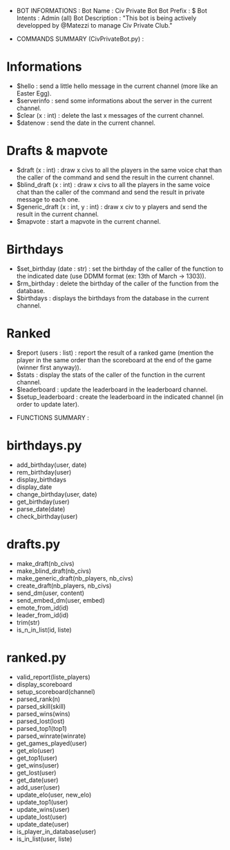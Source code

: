 * BOT INFORMATIONS :
Bot Name : Civ Private Bot
Bot Prefix : $
Bot Intents : Admin (all)
Bot Description : "This bot is being actively developped by @Matezzi to manage Civ Private Club."

* COMMANDS SUMMARY (CivPrivateBot.py) :
# Informations
  - $hello : send a little hello message in the current channel (more like an Easter Egg).
  - $serverinfo : send some informations about the server in the current channel.
  - $clear (x : int) : delete the last x messages of the current channel.
  - $datenow : send the date in the current channel.
# Drafts & mapvote
  - $draft (x : int) : draw x civs to all the players in the same voice chat than the caller of the command and send the result in the current channel.
  - $blind_draft (x : int) : draw x civs to all the players in the same voice chat than the caller of the command and send the result in private message to each one.
  - $generic_draft (x : int, y : int) : draw x civ to y players and send the result in the current channel.
  - $mapvote : start a mapvote in the current channel.
# Birthdays
  - $set_birthday (date : str) : set the birthday of the caller of the function to the indicated date (use DDMM format (ex: 13th of March -> 1303)).
  - $rm_birthday : delete the birthday of the caller of the function from the database.
  - $birthdays : displays the birthdays from the database in the current channel.
# Ranked
  - $report (users : list) : report the result of a ranked game (mention the player in the same order than the scoreboard at the end of the game (winner first anyway)).
  - $stats : display the stats of the caller of the function in the current channel.
  - $leaderboard : update the leaderboard in the leaderboard channel.
  - $setup_leaderboard : create the leaderboard in the indicated channel (in order to update later).

* FUNCTIONS SUMMARY :
# birthdays.py
  - add_birthday(user, date)
  - rem_birthday(user)
  - display_birthdays
  - display_date
  - change_birthday(user, date)
  - get_birthday(user)
  - parse_date(date)
  - check_birthday(user)
# drafts.py
  - make_draft(nb_civs)
  - make_blind_draft(nb_civs)
  - make_generic_draft(nb_players, nb_civs)
  - create_draft(nb_players, nb_civs)
  - send_dm(user, content)
  - send_embed_dm(user, embed)
  - emote_from_id(id)
  - leader_from_id(id)
  - trim(str)
  - is_n_in_list(id, liste)
# ranked.py
  - valid_report(liste_players)
  - display_scoreboard
  - setup_scoreboard(channel)
  - parsed_rank(n)
  - parsed_skill(skill)
  - parsed_wins(wins)
  - parsed_lost(lost)
  - parsed_top1(top1)
  - parsed_winrate(winrate)
  - get_games_played(user)
  - get_elo(user)
  - get_top1(user)
  - get_wins(user)
  - get_lost(user)
  - get_date(user)
  - add_user(user)
  - update_elo(user, new_elo)
  - update_top1(user)
  - update_wins(user)
  - update_lost(user)
  - update_date(user)
  - is_player_in_database(user)
  - is_in_list(user, liste)
